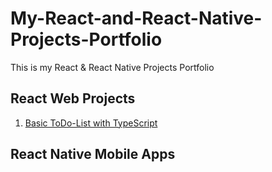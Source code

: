 # My-React-and-React-Native-Projects-Portfolio
This is my React &amp; React Native Projects Portfolio


## React Web Projects
1. [Basic ToDo-List with TypeScript](https://github.com/MaxMA2000/My-React-and-React-Native-Projects-Portfolio/tree/main/Project-Basic-ToDo-List-with-TypeScript)



## React Native Mobile Apps

